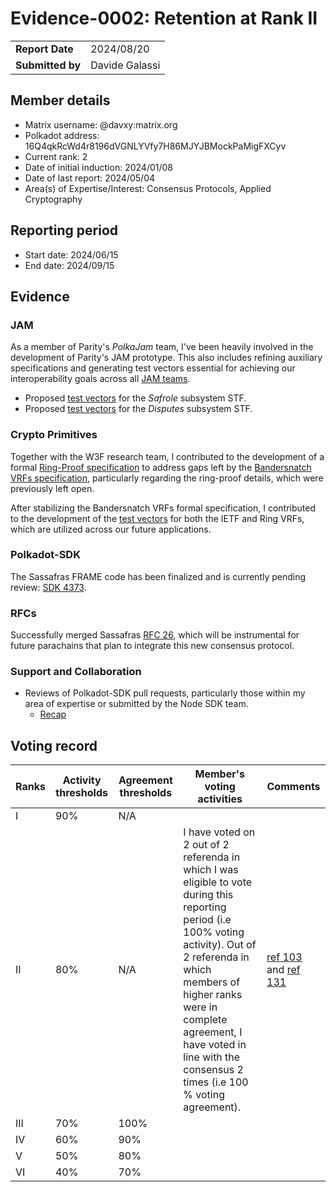 # Evidence-0002: Retention at Rank II

|                  |                      |
| ---------------- | ---------------------|
| **Report Date**  | 2024/08/20           |
| **Submitted by** | Davide Galassi       |


## Member details

- Matrix username: @davxy:matrix.org
- Polkadot address: 16Q4qkRcWd4r8196dVGNLYVfy7H86MJYJBMockPaMigFXCyv
- Current rank: 2
- Date of initial induction: 2024/01/08
- Date of last report: 2024/05/04
- Area(s) of Expertise/Interest: Consensus Protocols, Applied Cryptography


## Reporting period

- Start date: 2024/06/15
- End date: 2024/09/15


## Evidence

### JAM

As a member of Parity's *PolkaJam* team, I've been heavily involved in the
development of Parity's JAM prototype. This also includes refining auxiliary
specifications and generating test vectors essential for achieving our interoperability
goals across all [JAM teams](https://graypaper.com/clients/).

- Proposed [test vectors](https://github.com/w3f/jamtestvectors/pulls?q=type%3Apr+author%3Adavxy++Safrole++in%3Atitle) for the *Safrole* subsystem STF.
- Proposed [test vectors](https://github.com/w3f/jamtestvectors/pull/9) for the *Disputes* subsystem STF.

### Crypto Primitives

Together with the W3F research team, I contributed to the development of a formal
[Ring-Proof specification](https://github.com/davxy/ring-proof-spec) to address gaps
left by the [Bandersnatch VRFs specification](https://github.com/davxy/bandersnatch-vrfs-spec),
particularly regarding the ring-proof details, which were previously left open.

After stabilizing the Bandersnatch VRFs formal specification, I contributed to
the development of the [test vectors](https://github.com/davxy/bandersnatch-vrfs-spec/tree/main/vectors)
for both the IETF and Ring VRFs, which are utilized across our future applications.

### Polkadot-SDK

The Sassafras FRAME code has been finalized and is currently pending review:
[SDK 4373](https://github.com/paritytech/polkadot-sdk/pull/4373).

### RFCs

Successfully merged Sassafras [RFC 26](https://github.com/polkadot-fellows/RFCs/pull/26),
which will be instrumental for future parachains that plan to integrate this new consensus protocol.

### Support and Collaboration

- Reviews of Polkadot-SDK pull requests, particularly those within my area of expertise or submitted by the Node SDK team.
  - [Recap](https://github.com/paritytech/polkadot-sdk/pulls?q=is%3Apr+reviewed-by%3Adavxy)

## Voting record

|  Ranks | Activity thresholds | Agreement thresholds | Member's voting activities | Comments |
|---|---|---|---|---|
|I  |90%   |N/A   |   |  |
|II |80%   |N/A   | I have voted on 2 out of 2 referenda in which I was eligible to vote during this reporting period (i.e 100% voting activity). Out of 2 referenda in which members of higher ranks were in complete agreement, I have voted in line with the consensus 2 times (i.e 100 % voting agreement). | [ref 103](https://collectives.subsquare.io/fellowship/referenda/103) and [ref 131](https://collectives.subsquare.io/fellowship/referenda/131) |
|III|70%   |100%  |   |  |
|IV |60%   |90%   |   |  |
|V  |50%   |80%   |   |  |
|VI |40%   |70%   |   |  |
